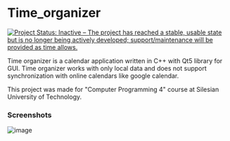 # Time_organizer

[![Project Status: Inactive – The project has reached a stable, usable state but is no longer being actively developed; support/maintenance will be provided as time allows.](https://www.repostatus.org/badges/latest/inactive.svg)](https://www.repostatus.org/#inactive)

Time organizer is a calendar application written in C++ with Qt5 library for GUI. Time organizer works with only local data and does not support synchronization with online calendars like google calendar.

This project was made for "Computer Programming 4" course at Silesian University of Technology.

### Screenshots

![image](https://user-images.githubusercontent.com/43936841/81497228-68073b00-92bd-11ea-928c-30aa5d92266a.png)


